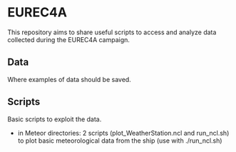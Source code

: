 # EUREC4A

This repository aims to share useful scripts to access and analyze data collected during the EUREC4A campaign.

## Data

Where examples of data should be saved.

## Scripts

 Basic scripts to exploit the data.

  - in Meteor directories: 2 scripts (plot_WeatherStation.ncl and run_ncl.sh) to plot basic meteorological data from the ship (use with ./run_ncl.sh)
